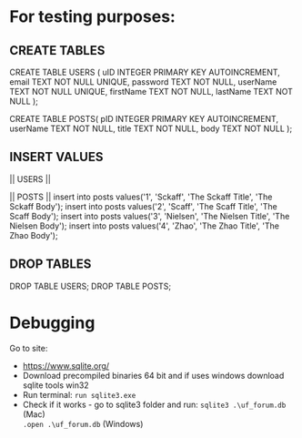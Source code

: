 # For testing purposes:
## CREATE TABLES
CREATE TABLE USERS (
   uID INTEGER PRIMARY KEY AUTOINCREMENT,
   email TEXT NOT NULL UNIQUE,
   password TEXT NOT NULL,
   userName  TEXT NOT NULL UNIQUE,
   firstName TEXT NOT NULL,
   lastName TEXT NOT NULL
);

CREATE TABLE POSTS(
   pID INTEGER PRIMARY KEY AUTOINCREMENT,
   userName TEXT NOT NULL,
   title TEXT NOT NULL,
   body TEXT NOT NULL
);


## INSERT VALUES
|| USERS ||


|| POSTS ||
insert into posts values('1', 'Sckaff', 'The Sckaff Title', 'The Sckaff Body');
insert into posts values('2', 'Scaff', 'The Scaff Title', 'The Scaff Body');
insert into posts values('3', 'Nielsen', 'The Nielsen Title', 'The Nielsen Body');
insert into posts values('4', 'Zhao', 'The Zhao Title', 'The Zhao Body');

## DROP TABLES
DROP TABLE USERS;
DROP TABLE POSTS;

# Debugging
Go to site:
- https://www.sqlite.org/
- Download precompiled binaries 64 bit and if uses windows download sqlite tools win32
- Run terminal: 
    `run sqlite3.exe`
- Check if it works - go to sqlite3 folder and run:
    `sqlite3 .\uf_forum.db` (Mac) \
    `.open .\uf_forum.db` (Windows)